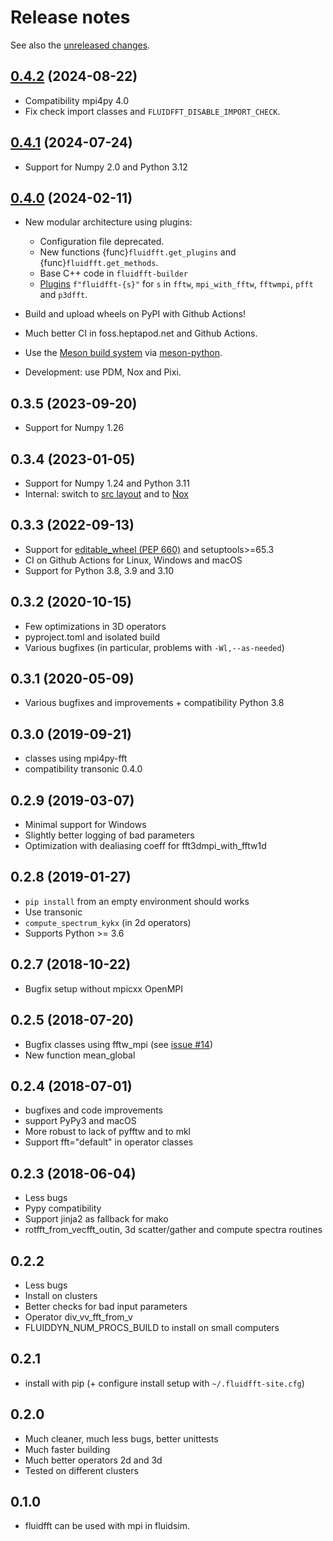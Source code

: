 # Release notes

See also the [unreleased changes].

## [0.4.2] (2024-08-22)

- Compatibility mpi4py 4.0
- Fix check import classes and `FLUIDFFT_DISABLE_IMPORT_CHECK`.

## [0.4.1] (2024-07-24)

- Support for Numpy 2.0 and Python 3.12

## [0.4.0] (2024-02-11)

- New modular architecture using plugins:

  - Configuration file deprecated.
  - New functions {func}`fluidfft.get_plugins` and {func}`fluidfft.get_methods`.
  - Base C++ code in `fluidfft-builder`
  - [Plugins](#plugins) `f"fluidfft-{s}"` for `s` in `fftw`, `mpi_with_fftw`,
  `fftwmpi`, `pfft` and `p3dfft`.

- Build and upload wheels on PyPI with Github Actions!
- Much better CI in foss.heptapod.net and Github Actions.
- Use the [Meson build system](https://mesonbuild.com) via
  [meson-python](https://github.com/mesonbuild/meson-python).
- Development: use PDM, Nox and Pixi.

## 0.3.5 (2023-09-20)

- Support for Numpy 1.26

## 0.3.4 (2023-01-05)

- Support for Numpy 1.24 and Python 3.11
- Internal: switch to [src layout](https://packaging.python.org/en/latest/discussions/src-layout-vs-flat-layout/)
  and to [Nox](https://nox.thea.codes)

## 0.3.3 (2022-09-13)

- Support for [editable_wheel (PEP 660)](https://peps.python.org/pep-0660/) and setuptools>=65.3
- CI on Github Actions for Linux, Windows and macOS
- Support for Python 3.8, 3.9 and 3.10

## 0.3.2 (2020-10-15)

- Few optimizations in 3D operators
- pyproject.toml and isolated build
- Various bugfixes (in particular, problems with `-Wl,--as-needed`)

## 0.3.1 (2020-05-09)

- Various bugfixes and improvements + compatibility Python 3.8

## 0.3.0 (2019-09-21)

- classes using mpi4py-fft
- compatibility transonic 0.4.0

## 0.2.9 (2019-03-07)

- Minimal support for Windows
- Slightly better logging of bad parameters
- Optimization with dealiasing coeff for fft3dmpi_with_fftw1d

## 0.2.8 (2019-01-27)

- `pip install` from an empty environment should works
- Use transonic
- `compute_spectrum_kykx` (in 2d operators)
- Supports Python >= 3.6

## 0.2.7 (2018-10-22)

- Bugfix setup without mpicxx OpenMPI

## 0.2.5 (2018-07-20)

- Bugfix classes using fftw_mpi (see [issue #14](https://foss.heptapod.net/fluiddyn/fluidfft/issues/14))
- New function mean_global

## 0.2.4 (2018-07-01)

- bugfixes and code improvements
- support PyPy3 and macOS
- More robust to lack of pyfftw and to mkl
- Support fft="default" in operator classes

## 0.2.3 (2018-06-04)

- Less bugs
- Pypy compatibility
- Support jinja2 as fallback for mako
- rotfft_from_vecfft_outin, 3d scatter/gather and compute spectra routines

## 0.2.2

- Less bugs
- Install on clusters
- Better checks for bad input parameters
- Operator div_vv_fft_from_v
- FLUIDDYN_NUM_PROCS_BUILD to install on small computers

## 0.2.1

- install with pip (+ configure install setup with `~/.fluidfft-site.cfg`)

## 0.2.0

- Much cleaner, much less bugs, better unittests
- Much faster building
- Much better operators 2d and 3d
- Tested on different clusters

## 0.1.0

- fluidfft can be used with mpi in fluidsim.

[0.4.0]: https://foss.heptapod.net/fluiddyn/fluidfft/-/compare/0.3.5...0.4.0
[0.4.1]: https://foss.heptapod.net/fluiddyn/fluidfft/-/compare/0.4.0...0.4.1
[0.4.2]: https://foss.heptapod.net/fluiddyn/fluidfft/-/compare/0.4.1...0.4.2
[unreleased changes]: https://foss.heptapod.net/fluiddyn/fluidfft/-/compare/0.4.2...branch%2Fdefault
